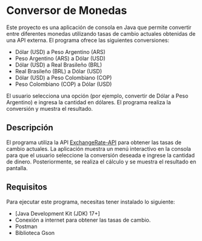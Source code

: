 # Conversor de Monedas

Este proyecto es una aplicación de consola en Java que permite convertir entre diferentes monedas utilizando tasas de cambio actuales obtenidas de una API externa. El programa ofrece las siguientes conversiones:

- Dólar (USD) a Peso Argentino (ARS)
- Peso Argentino (ARS) a Dólar (USD)
- Dólar (USD) a Real Brasileño (BRL)
- Real Brasileño (BRL) a Dólar (USD)
- Dólar (USD) a Peso Colombiano (COP)
- Peso Colombiano (COP) a Dólar (USD)

El usuario selecciona una opción (por ejemplo, convertir de Dólar a Peso Argentino) e ingresa la cantidad en dólares. El programa realiza la conversión y muestra el resultado.

## Descripción

El programa utiliza la API [ExchangeRate-API](https://www.exchangerate-api.com/) para obtener las tasas de cambio actuales. La aplicación muestra un menú interactivo en la consola para que el usuario seleccione la conversión deseada e ingrese la cantidad de dinero. Posteriormente, se realiza el cálculo y se muestra el resultado en pantalla.

## Requisitos

Para ejecutar este programa, necesitas tener instalado lo siguiente:

- [Java Development Kit (JDK) 17+]
- Conexión a internet para obtener las tasas de cambio.
- Postman
- Biblioteca Gson

